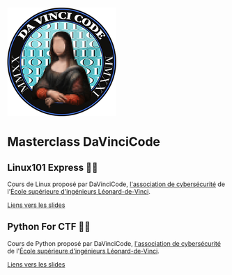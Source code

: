 ![](images/davincicode.png)

# Masterclass DaVinciCode

## Linux101 Express 🚂🐧

Cours de Linux proposé par DaVinciCode, [l'association de cybersécurité](https://dvc.tf) de l'[École supérieure d'ingénieurs Léonard-de-Vinci](https://www.esilv.fr/). 

[Liens vers les slides](https://github.com/DaVinciCodeCTF/linux101-express/raw/master/linux101/introduction.pdf)

## Python For CTF 🐍:triangular_flag_on_post: 

Cours de Python proposé par DaVinciCode, [l'association de cybersécurité](https://dvc.tf) de l'[École supérieure d'ingénieurs Léonard-de-Vinci](https://www.esilv.fr/). 

[Liens vers les slides](https://github.com/DaVinciCodeCTF/linux101-express/raw/master/python_for_ctf/python.pdf)

